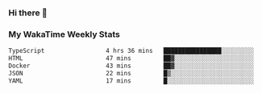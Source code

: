 ### Hi there 👋

<!--
**royschrauwen/royschrauwen** is a ✨ _special_ ✨ repository because its `README.md` (this file) appears on your GitHub profile.

Here are some ideas to get you started:

- 🔭 I’m currently working on ...
- 🌱 I’m currently learning ...
- 👯 I’m looking to collaborate on ...
- 🤔 I’m looking for help with ...
- 💬 Ask me about ...
- 📫 How to reach me: ...
- 😄 Pronouns: ...
- ⚡ Fun fact: ...
-->


### My WakaTime Weekly Stats
<!--START_SECTION:waka-->

```txt
TypeScript                 4 hrs 36 mins   ████████████████░░░░░░░░░   64.53 %
HTML                       47 mins         ██▓░░░░░░░░░░░░░░░░░░░░░░   11.12 %
Docker                     43 mins         ██▓░░░░░░░░░░░░░░░░░░░░░░   10.24 %
JSON                       22 mins         █▒░░░░░░░░░░░░░░░░░░░░░░░   05.34 %
YAML                       17 mins         █░░░░░░░░░░░░░░░░░░░░░░░░   04.02 %
```

<!--END_SECTION:waka-->
